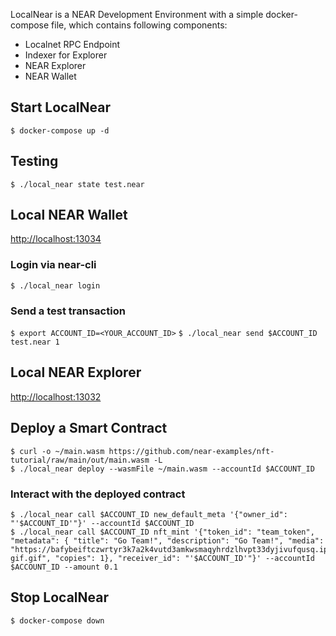 LocalNear is a NEAR Development Environment with a simple docker-compose file, which contains following components:
- Localnet RPC Endpoint
- Indexer for Explorer
- NEAR Explorer
- NEAR Wallet

## Start LocalNear
`$ docker-compose up -d`

## Testing
`$ ./local_near state test.near`

## Local NEAR Wallet
<http://localhost:13034>

### Login via near-cli
`$ ./local_near login`

### Send a test transaction
`$ export ACCOUNT_ID=<YOUR_ACCOUNT_ID>`
`$ ./local_near send $ACCOUNT_ID test.near 1`

## Local NEAR Explorer
<http://localhost:13032>

## Deploy a Smart Contract
```
$ curl -o ~/main.wasm https://github.com/near-examples/nft-tutorial/raw/main/out/main.wasm -L
$ ./local_near deploy --wasmFile ~/main.wasm --accountId $ACCOUNT_ID
```

### Interact with the deployed contract
```
$ ./local_near call $ACCOUNT_ID new_default_meta '{"owner_id": "'$ACCOUNT_ID'"}' --accountId $ACCOUNT_ID
$ ./local_near call $ACCOUNT_ID nft_mint '{"token_id": "team_token", "metadata": { "title": "Go Team!", "description": "Go Team!", "media": "https://bafybeiftczwrtyr3k7a2k4vutd3amkwsmaqyhrdzlhvpt33dyjivufqusq.ipfs.dweb.link/goteam-gif.gif", "copies": 1}, "receiver_id": "'$ACCOUNT_ID'"}' --accountId $ACCOUNT_ID --amount 0.1
```

## Stop LocalNear
`$ docker-compose down`
